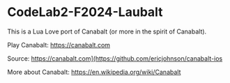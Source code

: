 # CodeLab2-F2024-Laubalt

This is a Lua Love port of Canabalt (or more in the spirit of Canabalt).

Play Canabalt: https://canabalt.com

Source: https://canabalt.com](https://github.com/ericjohnson/canabalt-ios

More about Canabalt: https://en.wikipedia.org/wiki/Canabalt
